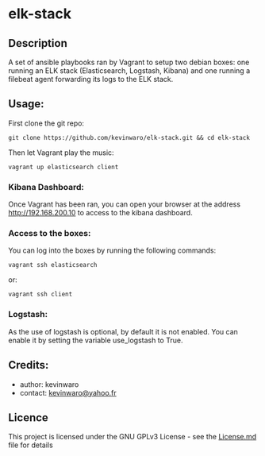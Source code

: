 # elk-stack

## Description

A set of ansible playbooks ran by Vagrant to setup two debian boxes: one running an ELK stack (Elasticsearch, Logstash, Kibana)
and one running a filebeat agent forwarding its logs to the ELK stack.

## Usage:

First clone the git repo:

    git clone https://github.com/kevinwaro/elk-stack.git && cd elk-stack

Then let Vagrant play the music:

    vagrant up elasticsearch client

### Kibana Dashboard:

Once Vagrant has been ran, you can open your browser at the address http://192.168.200.10 to access to the kibana dashboard.

### Access to the boxes:

You can log into the boxes by running the following commands:

    vagrant ssh elasticsearch

or:

    vagrant ssh client

### Logstash:

As the use of logstash is optional, by default it is not enabled. You can enable it by setting the variable use_logstash to True.

## Credits:

* author: kevinwaro
* contact: kevinwaro@yahoo.fr

## Licence

This project is licensed under the GNU GPLv3 License - see the [License.md](License.md) file for details
